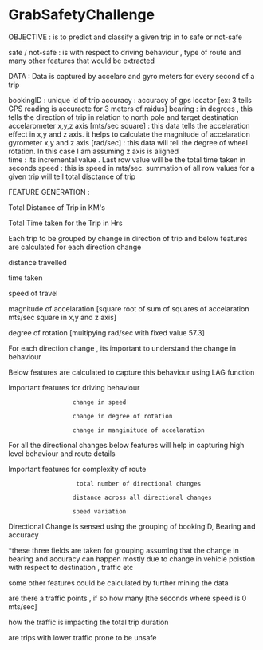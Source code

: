 # GrabSafetyChallenge

OBJECTIVE : is to predict and classify a given trip in to safe or not-safe

safe / not-safe : is with respect to driving behaviour , type of route and many other features that would be extracted

DATA : Data is captured by accelaro and gyro meters for every second of a trip 

bookingID : unique id of trip 
accuracy  : accuracy of gps locator [ex: 3 tells GPS reading is accuracte for 3 meters of raidus] 
bearing   : in degrees , this tells the direction of trip in relation to north pole and target destination  
accelarometer x,y,z axis [mts/sec square] : this data tells the accelaration effect in x,y and z axis. it helps to calculate the magnitude of accelaration 
gyrometer x,y and z axis [rad/sec] : this data will tell the degree of wheel rotation. In this case I am assuming z axis is aligned  
time : its incremental value . Last row value will be the total time taken in seconds 
speed : this is speed in mts/sec. summation of all row values for a given trip will tell total disctance of trip  

FEATURE GENERATION : 

Total Distance of Trip in KM's

Total Time taken for the Trip in Hrs

Each trip to be grouped by change in direction of trip and below features are calculated for each direction change 

distance travelled

time taken 

speed of travel

magnitude of accelaration [square root of sum of squares of accelaration mts/sec square in x,y and z axis]

degree of rotation [multipying rad/sec with fixed value 57.3]



For each direction change , its important to understand the change in behaviour

Below features are calculated to capture this behaviour using LAG function

Important features for driving behaviour 

                      change in speed

                      change in degree of rotation

                      change in manginitude of accelaration

For all the directional changes below features will help in capturing high level behaviour and route details 

Important features for complexity of route 

                       total number of directional changes 

                      distance across all directional changes
                      
                      speed variation 

Directional Change is sensed using the grouping of bookingID, Bearing and accuracy 

*these three fields are taken for grouping assuming that the change in bearing and accuracy can happen mostly due to change in vehicle poistion with respect to destination , traffic etc

some other features could be calculated by further mining the data

are there a traffic points , if so how many [the seconds where speed is 0 mts/sec]

how the traffic is impacting the total trip duration

are trips with lower traffic prone to be unsafe 
